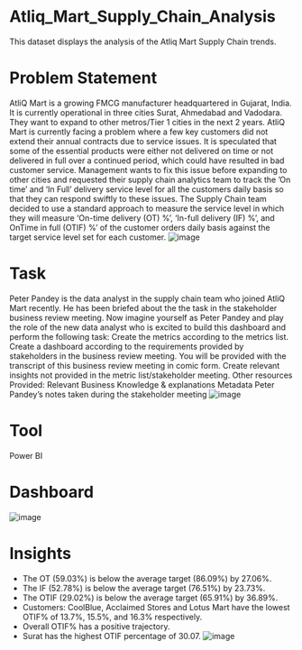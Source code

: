 # Atliq_Mart_Supply_Chain_Analysis
This dataset displays the analysis of the Atliq Mart Supply Chain trends.

# Problem Statement
AtliQ Mart is a growing FMCG manufacturer headquartered in Gujarat, India. It is currently operational in three cities Surat, Ahmedabad and Vadodara. They want to expand to other metros/Tier 1 cities in the next 2 years.
AtliQ Mart is currently facing a problem where a few key customers did not extend their annual contracts due to service issues. It is speculated that some of the essential products were either not delivered on time or not delivered in full over a continued period, which could have resulted in bad customer service. Management wants to fix this issue before expanding to other cities and requested their supply chain analytics team to track the ’On time’ and ‘In Full’ delivery service level for all the customers daily basis so that they can respond swiftly to these issues.
The Supply Chain team decided to use a standard approach to measure the service level in which they will measure ‘On-time delivery (OT) %’, ‘In-full delivery (IF) %’, and OnTime in full (OTIF) %’ of the customer orders daily basis against the target service level set for each customer.
![image](https://user-images.githubusercontent.com/129093930/233623030-3c7455ce-df49-4c09-b273-eec6215010e4.png)

# Task
Peter Pandey is the data analyst in the supply chain team who joined AtliQ Mart recently. He has been briefed about the the task in the stakeholder business review meeting. Now imagine yourself as Peter Pandey and play the role of the new data analyst who is excited to build this dashboard and perform the following task:
Create the metrics according to the metrics list.
Create a dashboard according to the requirements provided by stakeholders in the business review meeting. You will be provided with the transcript of this business review meeting in comic form.
Create relevant insights not provided in the metric list/stakeholder meeting.
Other resources Provided:
Relevant Business Knowledge & explanations
Metadata
Peter Pandey’s notes taken during the stakeholder meeting
![image](https://user-images.githubusercontent.com/129093930/233623204-5fbbad4f-479b-4b56-beeb-ac511acccc41.png)

# Tool
Power BI

# Dashboard
![image](https://user-images.githubusercontent.com/129093930/233624002-a4e461e9-b5af-47a3-9746-9a834c378a03.png)


# Insights
- The OT (59.03%) is below the average target (86.09%) by 27.06%.
- The IF (52.78%) is below the average target (76.51%) by 23.73%.
- The OTIF (29.02%) is below the average target (65.91%) by 36.89%.
- Customers: CoolBlue, Acclaimed Stores and Lotus Mart have the
 lowest OTIF% of 13.7%, 15.5%, and 16.3% respectively.
- Overall OTIF% has a positive trajectory.
- Surat has the highest OTIF percentage of 30.07.
![image](https://user-images.githubusercontent.com/129093930/233623375-4c608f12-4ae0-4ad7-b616-ed05266d4c9e.png)






